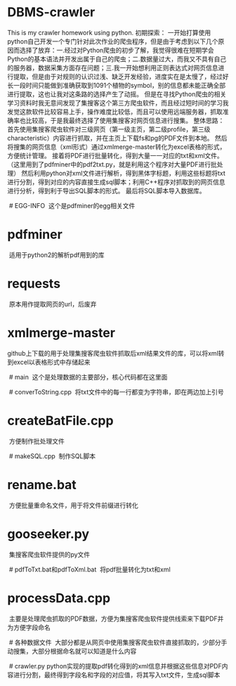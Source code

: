 # DBMS-crawler
This is my crawler homework using python.
初期探索：
一开始打算使用python自己开发一个专门针对此次作业的爬虫程序，但是由于考虑到以下几个原因而选择了放弃：一.经过对Python爬虫的初步了解，我觉得很难在短期学会Python的基本语法并开发出属于自己的爬虫；二.数据量过大，而我又不具有自己的服务器，数据采集方面存在问题；三.我一开始想利用正则表达式对网页信息进行提取，但是由于对规则的认识过浅、缺乏开发经验，进度实在是太慢了，经过好长一段时间只能做到准确获取到1091个植物的symbol，别的信息都未能正确全部进行提取，这也让我对这条路的选择产生了动摇。
但是在寻找Python爬虫的相关学习资料时我无意间发现了集搜客这个第三方爬虫软件，而且经过短时间的学习我发觉这款软件比较容易上手，操作难度比较低，而且可以使用远端服务器，抓取准确率也比较高，于是我最终选择了使用集搜客对网页信息进行搜集。
整体思路：
首先使用集搜客爬虫软件对三级网页（第一级主页，第二级profile，第三级characteristic）内容进行抓取，并在主页上下载fs和pg的PDF文件到本地。
然后将搜集的网页信息（xml形式）通过xmlmerge-master转化为excel表格的形式，方便统计管理。
接着将PDF进行批量转化，得到大量一一对应的txt和xml文件。（这里用到了pdfminer中的pdf2txt.py，就是利用这个程序对大量PDF进行批处理）
然后利用python对xml文件进行解析，得到黑体字标题，利用这些标题将txt进行分割，得到对应的内容直接生成sql脚本；利用C++程序对抓取到的网页信息进行分析，得到利于导出SQL脚本的形式。
最后将SQL脚本导入数据库。

  # EGG-INFO
  这个是pdfminer的egg相关文件
  
  # pdfminer
  适用于python2的解析pdf用到的库
  
  # requests
  原本用作提取网页的url，后废弃
  
  # xmlmerge-master
  github上下载的用于处理集搜客爬虫软件抓取后xml结果文件的库，可以将xml转到excel以表格形式中存储起来
  
  # main
  这个是处理数据的主要部分，核心代码都在这里面
  
  # converToString.cpp
  将txt文件中的每一行都变为字符串，即在两边加上引号
  
  # createBatFile.cpp
  方便制作批处理文件
  
  # makeSQL.cpp
  制作SQL脚本
  
  # rename.bat
  方便批量重命名文件，用于将文件前缀进行转化
  
  # gooseeker.py
  集搜客爬虫软件提供的py文件
  
  # pdfToTxt.bat和pdfToXml.bat
  将pdf批量转化为txt和xml
  
  # processData.cpp
  主要是处理爬虫抓取的PDF数据，方便为集搜客爬虫软件提供线索来下载PDF并为方便字段命名
  
  # 各种数据文件
  大部分都是从网页中使用集搜客爬虫软件直接抓取的，少部分手动搜集，大部分根据命名就可以知道是什么内容
  
  # crawler.py
  python实现的提取pdf转化得到的xml信息并根据这些信息对PDF内容进行分割，最终得到字段名和字段的对应值，将其写入txt文件，生成sql脚本
